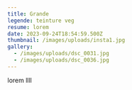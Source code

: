 ```yaml
---
title: Grande
legende: teinture veg
resume: lorem
date: 2023-09-24T18:54:59.500Z
thumbnail: /images/uploads/insta1.jpg
gallery:
  - /images/uploads/dsc_0031.jpg
  - /images/uploads/dsc_0036.jpg
---
```

l﻿orem llll